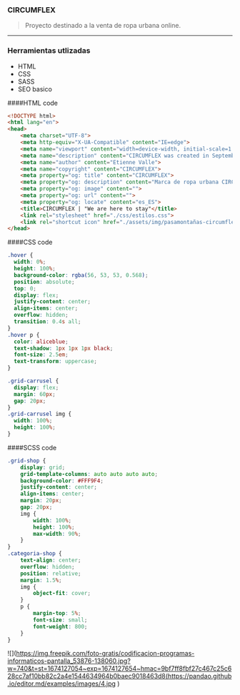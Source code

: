 ### CIRCUMFLEX
>Proyecto destinado a la venta de ropa urbana online.

----
### Herramientas utlizadas
- HTML 
- CSS
- SASS 
- SEO basico

####HTML code

```html
<!DOCTYPE html>
<html lang="en">
<head>
    <meta charset="UTF-8">
    <meta http-equiv="X-UA-Compatible" content="IE=edge">
    <meta name="viewport" content="width=device-width, initial-scale=1.0">
    <meta name="description" content="CIRCUMFLEX was created in September 2022, in a small bedroom in Rosario, Argentina by a boy wanting to create something different. After working for a company that sold clothes without emotion that did not convey my way of being, I began to create this movement that transmits my values and what I am passionate about, rap and street underground.">
    <meta name="author" content="Etienne Valle">
    <meta name="copyright" content="CIRCUMFLEX">
    <meta property="og: title" content="CIRCUMFLEX">
    <meta property="og: description" content="Marca de ropa urbana CIRCUMFLEX">
    <meta property="og: image" content="">
    <meta property="og: url" content="">
    <meta property="og: locate" content="es_ES">
    <title>CIRCUMFLEX | "We are here to stay"</title>
    <link rel="stylesheet" href="./css/estilos.css">
    <link rel="shortcut icon" href="./assets/img/pasamontañas-circumflex.jpg" type="image/x-icon">
</head>
```

####CSS code

```css
.hover {
  width: 0%;
  height: 100%;
  background-color: rgba(56, 53, 53, 0.568);
  position: absolute;
  top: 0;
  display: flex;
  justify-content: center;
  align-items: center;
  overflow: hidden;
  transition: 0.4s all;
}
.hover p {
  color: aliceblue;
  text-shadow: 1px 1px 1px black;
  font-size: 2.5em;
  text-transform: uppercase;
}

.grid-carrusel {
  display: flex;
  margin: 60px;
  gap: 20px;
}
.grid-carrusel img {
  width: 100%;
  height: 100%;
}
```
####SCSS code

```scss
.grid-shop {
	display: grid;
	grid-template-columns: auto auto auto auto;
	background-color: #FFF9F4;
	justify-content: center;
	align-items: center;
	margin: 20px;
	gap: 20px;
	img {
		width: 100%;
		height: 100%;
		max-width: 90%;
	}
}
.categoria-shop {
	text-align: center;
	overflow: hidden;
	position: relative;
	margin: 1.5%;
	img {
		object-fit: cover;
	}
	p {
		margin-top: 5%;
		font-size: small;
		font-weight: 800;
	}
}
```

![](https://img.freepik.com/foto-gratis/codificacion-programas-informaticos-pantalla_53876-138060.jpg?w=740&t=st=1674127054~exp=1674127654~hmac=9bf7ff8fbf27c467c25c628cc7af10bb82c2a4e1544634964b0baec9018463d8(https://pandao.github.io/editor.md/examples/images/4.jpg )
